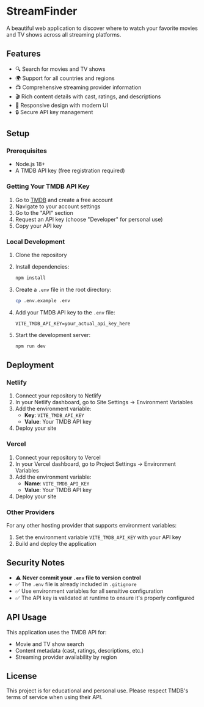 # StreamFinder

A beautiful web application to discover where to watch your favorite movies and TV shows across all streaming platforms.

## Features

- 🔍 Search for movies and TV shows
- 🌍 Support for all countries and regions
- 📺 Comprehensive streaming provider information
- 🎬 Rich content details with cast, ratings, and descriptions
- 📱 Responsive design with modern UI
- 🔒 Secure API key management

## Setup

### Prerequisites

- Node.js 18+ 
- A TMDB API key (free registration required)

### Getting Your TMDB API Key

1. Go to [TMDB](https://www.themoviedb.org/) and create a free account
2. Navigate to your account settings
3. Go to the "API" section
4. Request an API key (choose "Developer" for personal use)
5. Copy your API key

### Local Development

1. Clone the repository
2. Install dependencies:
   ```bash
   npm install
   ```

3. Create a `.env` file in the root directory:
   ```bash
   cp .env.example .env
   ```

4. Add your TMDB API key to the `.env` file:
   ```
   VITE_TMDB_API_KEY=your_actual_api_key_here
   ```

5. Start the development server:
   ```bash
   npm run dev
   ```

## Deployment

### Netlify

1. Connect your repository to Netlify
2. In your Netlify dashboard, go to Site Settings → Environment Variables
3. Add the environment variable:
   - **Key**: `VITE_TMDB_API_KEY`
   - **Value**: Your TMDB API key
4. Deploy your site

### Vercel

1. Connect your repository to Vercel
2. In your Vercel dashboard, go to Project Settings → Environment Variables
3. Add the environment variable:
   - **Name**: `VITE_TMDB_API_KEY`
   - **Value**: Your TMDB API key
4. Deploy your site

### Other Providers

For any other hosting provider that supports environment variables:

1. Set the environment variable `VITE_TMDB_API_KEY` with your API key
2. Build and deploy the application

## Security Notes

- ⚠️ **Never commit your `.env` file to version control**
- ✅ The `.env` file is already included in `.gitignore`
- ✅ Use environment variables for all sensitive configuration
- ✅ The API key is validated at runtime to ensure it's properly configured

## API Usage

This application uses the TMDB API for:
- Movie and TV show search
- Content metadata (cast, ratings, descriptions, etc.)
- Streaming provider availability by region

## License

This project is for educational and personal use. Please respect TMDB's terms of service when using their API.